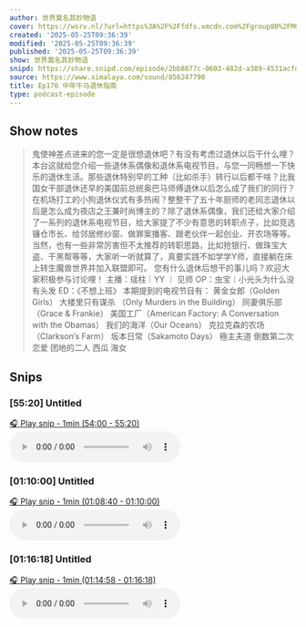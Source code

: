 ```yaml
---
author: 世界莫名其妙物语
cover: https://wsrv.nl/?url=https%3A%2F%2Ffdfs.xmcdn.com%2Fgroup80%2FM04%2F25%2FFB%2FwKgPDF7VMyyQ8jrIAAfPr9Mh90g706.png&w=200&h=200
created: '2025-05-25T09:36:39'
modified: '2025-05-25T09:36:39'
published: '2025-05-25T09:36:39'
show: 世界莫名其妙物语
snipd: https://share.snipd.com/episode/2bb8877c-0603-482d-a389-4531acfd07b8
source: https://www.ximalaya.com/sound/856247790
title: Ep176 中年牛马退休指南
type: podcast-episode
---
```



## Show notes
> 鬼使神差点进来的您一定是很想退休吧？有没有考虑过退休以后干什么哩？ 本台这就给您介绍一些退休系偶像和退休系电视节目，与您一同畅想一下快乐的退休生活。那些退休特别早的工种（比如杀手）转行以后都干啥？比我国女干部退休还早的美国前总统奥巴马师傅退休以后怎么成了我们的同行？在机场打工的小狗退休仪式有多热闹？整整干了五十年厨师的老同志退休以后是怎么成为夜店之王兼时尚博主的？除了退休系偶像，我们还给大家介绍了一系列的退休系电视节目，给大家提了不少有意思的转职点子，比如竞选镰仓市长、给邻居修纱窗、做罪案播客、跟老伙伴一起创业、开农场等等。当然，也有一些非常厉害但不太推荐的转职思路，比如抢银行、做珠宝大盗、干黑帮等等，大家听一听就算了，真要实践不如学学Y师，直接躺在床上转生魔兽世界并加入联盟即可。
> 您有什么退休后想干的事儿吗？欢迎大家积极参与讨论哩！
> 主播：瑶柱｜YY ｜ 见师 
> OP：虫宝｜小光头为什么没有头发
> ED：《不想上班》
> 本期提到的电视节目有：
> 黄金女郎（Golden Girls）
> 大楼里只有谋杀 （Only Murders in the Building）
> 同妻俱乐部（Grace & Frankie）
> 美国工厂（American Factory: A Conversation with the Obamas）
> 我们的海洋（Our Oceans）
> 克拉克森的农场（Clarkson‘s Farm）
> 坂本日常（Sakamoto Days）
> 極主夫道
> 倒数第二次恋爱
> 团地的二人
> 西瓜
> 海女

## Snips
### [55:20] Untitled
[🎧 Play snip - 1min️ (54:00 - 55:20)](https://share.snipd.com/snip/f449a43d-4d19-4a09-8032-82c8285ac0b1)
<audio controls> <source src="https://tk.wavpub.com/WPDL_ySqTLhWpSQrVMgXGkXYSCgMUmquWBaNdCqFTjaMzzhuNfhkLTxarecFdzV-45.m4a#t=54:00,55:20"> </audio>
### [01:10:00] Untitled
[🎧 Play snip - 1min️ (01:08:40 - 01:10:00)](https://share.snipd.com/snip/6098192a-0cfc-44bd-938f-fc5852fbfac5)
<audio controls> <source src="https://tk.wavpub.com/WPDL_ySqTLhWpSQrVMgXGkXYSCgMUmquWBaNdCqFTjaMzzhuNfhkLTxarecFdzV-45.m4a#t=01:08:40,01:10:00"> </audio>
### [01:16:18] Untitled
[🎧 Play snip - 1min️ (01:14:58 - 01:16:18)](https://share.snipd.com/snip/6c6acde9-c078-42d2-bdfb-309bc762ad67)
<audio controls> <source src="https://tk.wavpub.com/WPDL_ySqTLhWpSQrVMgXGkXYSCgMUmquWBaNdCqFTjaMzzhuNfhkLTxarecFdzV-45.m4a#t=01:14:58,01:16:18"> </audio>
